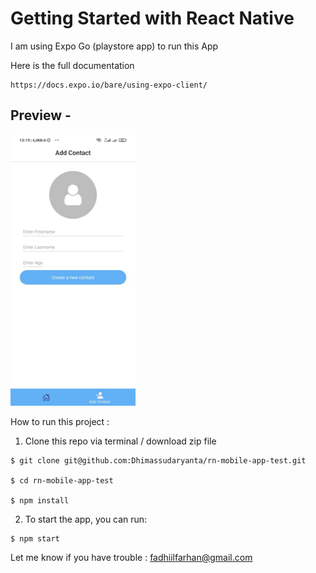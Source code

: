 # Getting Started with React Native

I am using Expo Go (playstore app) to run this App 

Here is the full documentation
``` 
https://docs.expo.io/bare/using-expo-client/
``` 
## Preview - 

<img src="screenshoot/screenshoot.gif" width="200">


How to run this project :

1. Clone this repo via terminal / download zip file

``` 
$ git clone git@github.com:Dhimassudaryanta/rn-mobile-app-test.git

$ cd rn-mobile-app-test

$ npm install
```

2. To start the app, you can run:

```
$ npm start
```

Let me know if you have trouble : fadhiilfarhan@gmail.com
